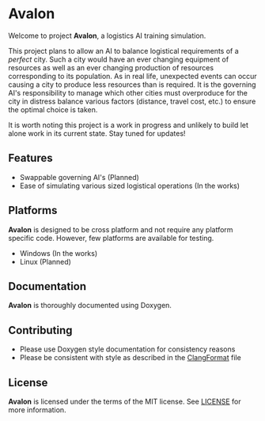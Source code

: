 # Avalon
Welcome to project **Avalon**, a logistics AI training simulation.

This project plans to allow an AI to balance logistical requirements of a *perfect* city. Such a city would have an ever changing equipment of resources as well as an ever changing production of resources corresponding to its population. As in real life, unexpected events can occur causing a city to produce less resources than is required. It is the governing AI's responsibility to manage which other cities must overproduce for the city in distress balance various factors (distance, travel cost, etc.) to ensure the optimal choice is taken. 

It is worth noting this project is a work in progress and unlikely to build let alone work in its current state. Stay tuned for updates!

## Features
* Swappable governing AI's (Planned)
* Ease of simulating various sized logistical operations (In the works)

## Platforms
**Avalon** is designed to be cross platform and not require any platform specific code. However, few platforms are available for testing.

* Windows (In the works)
* Linux (Planned)

## Documentation
**Avalon** is thoroughly documented using Doxygen.

## Contributing
* Please use Doxygen style documentation for consistency reasons
* Please be consistent with style as described in the [ClangFormat](.clang-format) file

## License
**Avalon** is licensed under the terms of the MIT license. See [LICENSE](LICENSE) for more information.
